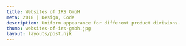 ```yaml
---
title: Websites of IRS GmbH
meta: 2018 | Design, Code
description: Uniform appearance for different product divisions.
thumb: websites-of-irs-gmbh.jpg
layout: layouts/post.njk
---
```

